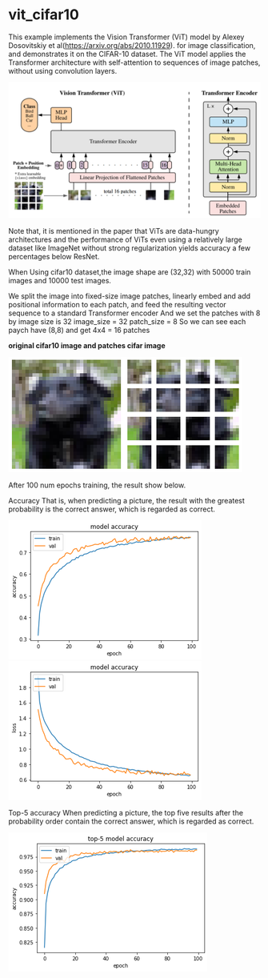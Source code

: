 # vit_cifar10

This example implements the Vision Transformer (ViT) model by Alexey Dosovitskiy et al(https://arxiv.org/abs/2010.11929). for image classification, and demonstrates it on the CIFAR-10 dataset. The ViT model applies the Transformer architecture with self-attention to sequences of image patches, without using convolution layers.

![image](https://github.com/ajiehung/vit_cifar10/blob/main/images/vit_model.png)

Note that, it is mentioned in the paper that ViTs are data-hungry architectures and the performance of ViTs even using a relatively large dataset like ImageNet without strong regularization yields accuracy a few percentages below ResNet.

When Using cifar10 dataset,the image shape are (32,32) with 50000 train images and 10000 test images.


We split the image into fixed-size image patches, linearly embed and add positional information to each patch, and feed the resulting vector sequence to a standard Transformer encoder
And we set the patches with 8 by image size is 32
    image_size = 32 
	patch_size = 8
So we can see each paych have (8,8) and get 4x4 = 16 patches

**original cifar10 image and patches cifar image**

![image](https://github.com/ajiehung/vit_cifar10/blob/main/images/original_img.png)![image](https://github.com/ajiehung/vit_cifar10/blob/main/images/patches_img.png)


After 100 num epochs training, the result show below.

Accuracy
That is, when predicting a picture, the result with the greatest probability is the correct answer, which is regarded as correct.

![image](https://github.com/ajiehung/vit_cifar10/blob/main/images/model_acc.png)
![image](https://github.com/ajiehung/vit_cifar10/blob/main/images/model_loss.png)


Top-5 accuracy
When predicting a picture, the top five results after the probability order contain the correct answer, which is regarded as correct.

![image](https://github.com/ajiehung/vit_cifar10/blob/main/images/top-5_acc.png)